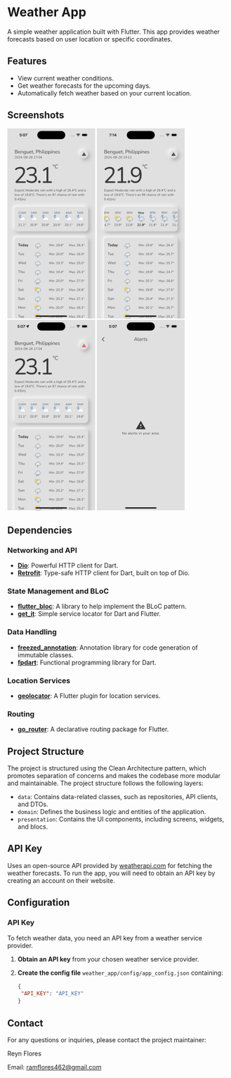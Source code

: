 # Weather App

A simple weather application built with Flutter. This app provides weather forecasts based on user location or specific coordinates.

## Features

- View current weather conditions.
- Get weather forecasts for the upcoming days.
- Automatically fetch weather based on your current location.

## Screenshots

<img src="https://github.com/reyn-flores/weather_app/blob/main/screenshots/ss1.png" width="200"> <img src="https://github.com/reyn-flores/weather_app/blob/main/screenshots/ss2.png" width="200">
<img src="https://github.com/reyn-flores/weather_app/blob/main/screenshots/ss3.png" width="200"> <img src="https://github.com/reyn-flores/weather_app/blob/main/screenshots/ss4.png" width="200">

## Dependencies

### Networking and API

- **[Dio](https://pub.dev/packages/dio)**: Powerful HTTP client for Dart.
- **[Retrofit](https://pub.dev/packages/retrofit)**: Type-safe HTTP client for Dart, built on top of Dio.

### State Management and BLoC

- **[flutter_bloc](https://pub.dev/packages/flutter_bloc)**: A library to help implement the BLoC pattern.
- **[get_it](https://pub.dev/packages/get_it)**: Simple service locator for Dart and Flutter.
  
### Data Handling

- **[freezed_annotation](https://pub.dev/packages/freezed_annotation)**: Annotation library for code generation of immutable classes.
- **[fpdart](https://pub.dev/packages/fpdart)**: Functional programming library for Dart.

### Location Services

- **[geolocator](https://pub.dev/packages/geolocator)**: A Flutter plugin for location services.

### Routing

- **[go_router](https://pub.dev/packages/go_router)**: A declarative routing package for Flutter.

## Project Structure

The project is structured using the Clean Architecture pattern, which promotes separation of concerns and makes the codebase more modular and maintainable. The project structure follows the following layers:

- `data`: Contains data-related classes, such as repositories, API clients, and DTOs.
- `domain`: Defines the business logic and entities of the application.
- `presentation`: Contains the UI components, including screens, widgets, and blocs.

## API Key

Uses an open-source API provided by [weatherapi.com](https://www.weatherapi.com/login.aspx) for fetching the weather forecasts. To run the app, you will need to obtain an API key by creating an account on their website.

## Configuration

### API Key

To fetch weather data, you need an API key from a weather service provider. 

1. **Obtain an API key** from your chosen weather service provider.
2. **Create the config file** `weather_app/config/app_config.json` containing:

   ```json
   {
    "API_KEY": "API_KEY"
   }
   ```

## Contact

For any questions or inquiries, please contact the project maintainer:

Reyn Flores

Email: ramflores462@gmail.com
